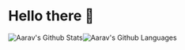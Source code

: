 # Hello there :wave: 
<img align="center" style="padding:0" src="https://github-readme-stats.vercel.app/api?username=skyguy-netizen&show_icons=true&count_private=true&include_all_commits=true&hide_border=true&them=radical" alt="Aarav's Github Stats"><img align="center" style="padding:0" src="https://github-readme-stats.vercel.app/api/top-langs/?username=skyguy-netizen&layout=compact&hide_border=true&bg_color=0D1117&text_color=F0F6FC" alt="Aarav's Github Languages">
